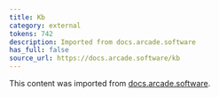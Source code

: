 ```yaml
---
title: Kb
category: external
tokens: 742
description: Imported from docs.arcade.software
has_full: false
source_url: https://docs.arcade.software/kb
---
```


This content was imported from [docs.arcade.software](https://docs.arcade.software/kb).
